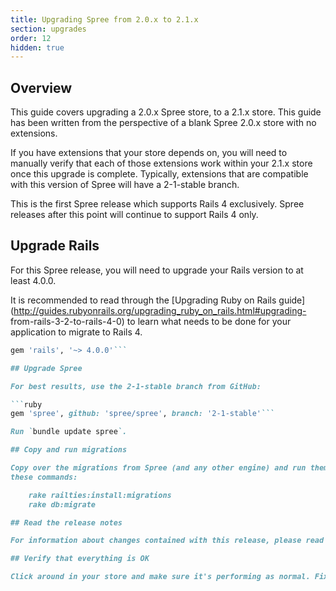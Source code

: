 ```yaml
---
title: Upgrading Spree from 2.0.x to 2.1.x
section: upgrades
order: 12
hidden: true
---
```


## Overview

This guide covers upgrading a 2.0.x Spree store, to a 2.1.x store. This
guide has been written from the perspective of a blank Spree 2.0.x store with
no extensions.

If you have extensions that your store depends on, you will need to manually
verify that each of those extensions work within your 2.1.x store once this
upgrade is complete. Typically, extensions that are compatible with this
version of Spree will have a 2-1-stable branch.

This is the first Spree release which supports Rails 4 exclusively. Spree
releases after this point will continue to support Rails 4 only.

## Upgrade Rails

For this Spree release, you will need to upgrade your Rails version to at least 4.0.0.

It is recommended to read through the [Upgrading Ruby on Rails
guide](http://guides.rubyonrails.org/upgrading_ruby_on_rails.html#upgrading-
from-rails-3-2-to-rails-4-0) to learn what needs to be done for your
application to migrate to Rails 4.

````ruby
gem 'rails', '~> 4.0.0'```

## Upgrade Spree

For best results, use the 2-1-stable branch from GitHub:

```ruby
gem 'spree', github: 'spree/spree', branch: '2-1-stable'```

Run `bundle update spree`.

## Copy and run migrations

Copy over the migrations from Spree (and any other engine) and run them using
these commands:

    rake railties:install:migrations
    rake db:migrate

## Read the release notes

For information about changes contained with this release, please read the [2.1.0 Release Notes](http://guides.spreecommerce.org/release_notes/spree_2_1_0.html).

## Verify that everything is OK

Click around in your store and make sure it's performing as normal. Fix any deprecation warnings you see.
````
